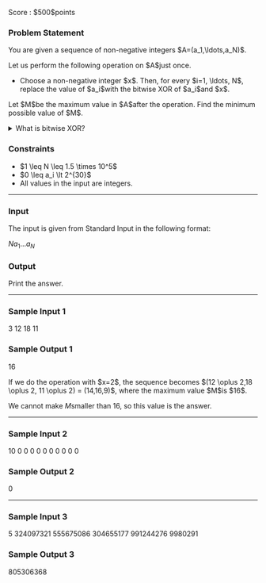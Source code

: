 
<div>

<span>

<span>

<p>
Score : $500$points
</p>

<div>

<section>

### **Problem Statement**

<p>
You are given a sequence of non-negative integers $A=(a_1,\ldots,a_N)$.
</p>

<p>
Let us perform the following operation on $A$just once.
</p>

<ul>

<li>
Choose a non-negative integer $x$. Then, for every $i=1, \ldots, N$, replace the value of $a_i$with the bitwise XOR of $a_i$and $x$.
</li>

</ul>

<p>
Let $M$be the maximum value in $A$after the operation. Find the minimum possible value of $M$.
</p>

<details>

<summary>
What is bitwise XOR?
</summary>
The bitwise XOR of non-negative integers $A$and $B$,  $A \oplus B$, is defined as follows.

<ul>

<li>
When $A \oplus B$is written in binary, the $k$-th lowest bit ($k \geq 0$) is $1$if exactly one of the $k$-th lowest bits of $A$and $B$is $1$, and $0$otherwise.
</li>

</ul>
For instance, $3 \oplus 5 = 6$(in binary: $011 \oplus 101 = 110$).


</details>

</section>

</div>

<div>

<section>

### **Constraints**

<ul>

<li>
$1 \leq N \leq 1.5 \times 10^5$
</li>

<li>
$0 \leq a_i \lt 2^{30}$
</li>

<li>
All values in the input are integers.
</li>

</ul>

</section>

</div>

---

<div>

<div>

<section>

### **Input**

<p>
The input is given from Standard Input in the following format:
</p>

<div>

$N$$a_1$$\ldots$$a_N$
</div>

</section>

</div>

<div>

<section>

### **Output**

<p>
Print the answer.
</p>

</section>

</div>

</div>

---

<div>

<section>

### **Sample Input 1**

<div>

3
12 18 11

</div>

</section>

</div>

<div>

<section>

### **Sample Output 1**

<div>

16

</div>

<p>
If we do the operation with $x=2$, the sequence becomes $(12 \oplus 2,18 \oplus 2, 11 \oplus 2) = (14,16,9)$, where the maximum value $M$is $16$.

We cannot make $M$smaller than $16$, so this value is the answer.
</p>

</section>

</div>

---

<div>

<section>

### **Sample Input 2**

<div>

10
0 0 0 0 0 0 0 0 0 0

</div>

</section>

</div>

<div>

<section>

### **Sample Output 2**

<div>

0

</div>

</section>

</div>

---

<div>

<section>

### **Sample Input 3**

<div>

5
324097321 555675086 304655177 991244276 9980291

</div>

</section>

</div>

<div>

<section>

### **Sample Output 3**

<div>

805306368

</div>

</section>

</div>

</span>

</span>

</div>
